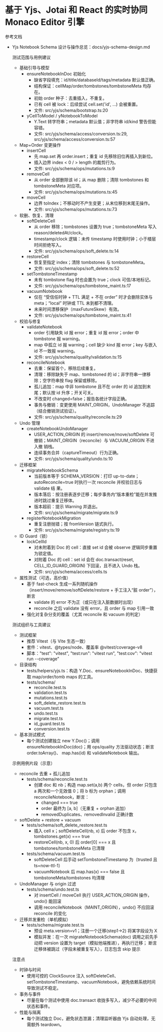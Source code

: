 # 基于 Yjs、Jotai 和 React 的实时协同 Monaco Editor 引擎

参考文档

- Yjs Notebook Schema 设计与操作总览：docs/yjs-schema-design.md


  测试范围与用例建议

  - 基础引导与模型
      - ensureNotebookInDoc 初始化
          - 缺省字段填充：id/title/databaseId/tags/metadata 默认值正确。
          - 结构保证：cellMap/order/tombstones/tombstoneMeta 均存在。
          - 初始 order 种子：去重插入，不重复。
          - 已有 cell 被 lock：后续尝试 cell.set('id', ...) 会被重置。
          - 文件: src/yjs/schema/bootstrap.ts:20
      - yCellToModel / yNotebookToModel
          - Y.Text 转字符串；metadata 默认值；非字符串 id/kind 警告但能容错。
          - 文件: src/yjs/schema/access/conversion.ts:29, src/yjs/schema/access/conversion.ts:57
  - Map+Order 变更操作
      - insertCell
          - 先 map.set 再 order.insert；重复 id 先移除旧位再插入到新位。
          - 插入边界 index < 0 / > length 的裁剪行为。
          - 文件: src/yjs/schema/ops/mutations.ts:9
      - removeCell
          - 从 order 全部删除该 id；从 map 删除；清除 tombstones 和 tombstoneMeta 对应项。
          - 文件: src/yjs/schema/ops/mutations.ts:45
      - moveCell
          - 边界 toIndex；不移动时不产生变更；从末位移到末尾无操作。
          - 文件: src/yjs/schema/ops/mutations.ts:73
  - 软删、恢复、清理
      - softDeleteCell
          - 从 order 移除；tombstones 设置为 true；tombstoneMeta 写入 reason/deletedAt/clock。
          - timestamp/clock 逻辑：未传 timestamp 时使用时钟；小于楼层时间拒绝写入。
          - 文件: src/yjs/schema/ops/soft_delete.ts:14
      - restoreCell
          - 恢复至指定 index；清除 tombstones 与 tombstoneMeta。
          - 文件: src/yjs/schema/ops/soft_delete.ts:52
      - setTombstoneTimestamp
          - 未有 tombstone flag 时也会置为 true；clock 可信/本地标记。
          - 文件: src/yjs/schema/ops/tombstone_maint.ts:17
      - vacuumNotebook
          - 仅在 “受信任时钟 + TTL 满足 + 不在 order” 时才会删除实体与 meta；“local” 时钟或 TTL 未到都不清理。
          - 未来时间漂移保护（maxFutureSkew）有效。
          - 文件: src/yjs/schema/ops/tombstone_maint.ts:41
  - 校验与修复
      - validateNotebook
          - order 引用缺失 id 报 error；重复 id 报 error；order 中 tombstone 报 warning。
          - map 中孤立 id 报 warning；cell 缺少 kind 报 error；key 与嵌入 id 不一致报 warning。
          - 文件: src/yjs/schema/quality/validation.ts:15
      - reconcileNotebook
          - 去重：保留首个，移除后续重复。
          - 清理：移除缺失于 map、tombstoned 的 id；非字符串一律移除；空字符串按 flag 保留或移除。
          - 孤儿追加：map 中非 tombstone 且不在 order 的 id 追加到末尾；默认按 id 升序；开关可关。
          - 不改变时 changed=false；报告各统计字段正确。
          - 事务与撤销：变更使用 MAINT_ORIGIN，UndoManager 不追踪（结合撤销测试验证）。
          - 文件: src/yjs/schema/quality/reconcile.ts:29
  - Undo 管理
      - createNotebookUndoManager
          - USER_ACTION_ORIGIN 的 insert/remove/move/softDelete 可撤销；MAINT_ORIGIN（reconcile）与 VACUUM_ORIGIN 不进入撤
            销栈。
          - 连续事务合并（captureTimeout）行为正确。
          - 文件: src/yjs/schema/quality/undo.ts:10
  - 迁移框架
      - migrateNotebookSchema
          - 当前版本等于 SCHEMA_VERSION：打印 up-to-date；autoReconcile=true 时执行一次 reconcile 并校验日志与 validate 结
            果。
          - 版本落后：按注册表逐步迁移；每步事务内“版本重检”能在并发推进时跳过重复迁移体。
          - 版本超前：提示 Warning 并退出。
          - 文件: src/yjs/schema/migrate/migrate.ts:9
      - registerNotebookMigration
          - 重复注册抛错；按 fromVersion 链式执行。
          - 文件: src/yjs/schema/migrate/registry.ts:19
  - ID Guard（锁）
      - lockCellId
          - 对未附着到 Doc 的 cell：直接 set id 会被 observe 逻辑同步重置为锁定值。
          - 对附着 Doc 的 cell：set id 会在 doc.transact(reset, CELL_ID_GUARD_ORIGIN) 下回滚，且不进入 Undo 栈。
          - 文件: src/yjs/schema/access/cells.ts
  - 属性测试（可选，高价值）
      - 基于 fast-check 生成一系列随机操作（insert/move/remove/softDelete/restore + 手工注入“脏 order”），断言
          - validate 的 error 不为正（或只在注入脏数据时出现）
          - reconcile 之后 validate 没有 error，且 order 与 map 引用一致
      - 强化对复杂分支的覆盖（尤其 reconcile 和 vacuum 的判定）

  测试组织与工具建议

  - 测试框架
      - 推荐 Vitest（与 Vite 生态一致）
      - 套件：vitest、@types/node、覆盖率 @vitest/coverage-v8
      - 脚本："test": "vitest", "test:run": "vitest run", "test:cov": "vitest run --coverage"
  - 目录结构
      - tests/helpers/yjs.ts：构造 Y.Doc、ensureNotebookInDoc、快捷获取 map/order/tomb maps 的工具。
      - tests/schema/
          - reconcile.test.ts
          - validation.test.ts
          - mutations.test.ts
          - soft_delete_restore.test.ts
          - vacuum.test.ts
          - undo.test.ts
          - migrate.test.ts
          - id_guard.test.ts
          - conversion.test.ts
  - 基本测试模式
      - 每个测试创建独立 new Y.Doc()；调用 ensureNotebookInDoc(doc)；用 ops/quality 方法驱动状态；断言 order.toArray()、
        map.has(id) 和 validateNotebook 输出。

  示例用例片段（示意）

  - reconcile 去重 + 孤儿追加
      - tests/schema/reconcile.test.ts
          - 创建 doc 和 nb；构造 map.set(a,b) 两个 cells，但 order 只包含 a 两次和一个无效值 0；将 b 标为 orphan；调用
            reconcileNotebook，断言：
              - changed === true
              - order 最终为 [a, b]（无重复 + orphan 追加）
              - removedDuplicates、removedInvalid 正确计数
  - softDelete + restore + vacuum
      - tests/schema/soft_delete_restore.test.ts
          - 插入 cell x；softDeleteCell(nb, x) 后 order 不包含 x，tombstones.get(x) === true
          - restoreCell(nb, x, 0) 后 order[0] === x 且 tombstones/tombstoneMeta 已清理
      - tests/schema/vacuum.test.ts
          - softDeleteCell 后手动 setTombstoneTimestamp 为（trusted 且 ts=now-ttl-1）
          - vacuumNotebook 后 map.has(x) === false 且 tombstoneMeta/tombstones 均清理
  - UndoManager 与 origin 过滤
      - tests/schema/undo.test.ts
          - 对 insertCell / moveCell 执行 USER_ACTION_ORIGIN 操作，undo() 能回滚
          - 调用 reconcileNotebook（MAINT_ORIGIN），undo() 不应回滚 reconcile 的变化
  - 迁移并发重检（单机模拟）
      - tests/schema/migrate.test.ts
          - 预设 meta.version=v1；注册一个迁移(step1→2) 将某字段设为 X
          - 模拟并发：在一次 migrateNotebookSchema(doc) 调用之前先手动把 version 设置为 target（模拟他端推进），再执行迁移；
            断言迁移体被跳过（字段未被重复写入），日志包含 skip 提示

  注意点

  - 时钟与时间
      - 使用可控的 ClockSource 注入 softDeleteCell、setTombstoneTimestamp、vacuumNotebook，避免依赖系统时间导致测试不稳定。
  - 事务与事件
      - 尽量在每个测试中使用 doc.transact 收拢多写入，减少不必要的中间状态和事件。
  - 性能与隔离
      - 每个测试独立 Doc，避免状态泄漏；清理监听器由 Yjs 自动处理，无需额外 teardown。

